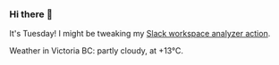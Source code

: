 ### Hi there :wave:

It's Tuesday! I might be tweaking my [Slack workspace analyzer action](https://github.com/bewuethr/slack-analyzer).

Weather in Victoria BC: partly cloudy, at +13°C.
